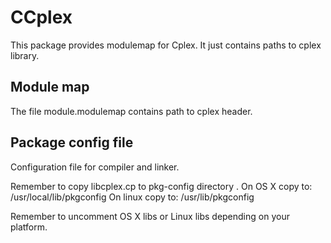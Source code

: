 # CCplex
This package provides modulemap for Cplex. It just contains paths to cplex library.
## Module map
The file module.modulemap contains path to cplex header.


## Package config file
Configuration file for compiler and linker.

Remember to copy libcplex.cp to pkg-config directory .
On OS X copy to: /usr/local/lib/pkgconfig
On linux copy to: /usr/lib/pkgconfig

Remember to uncomment OS X libs or Linux libs depending on your platform.
